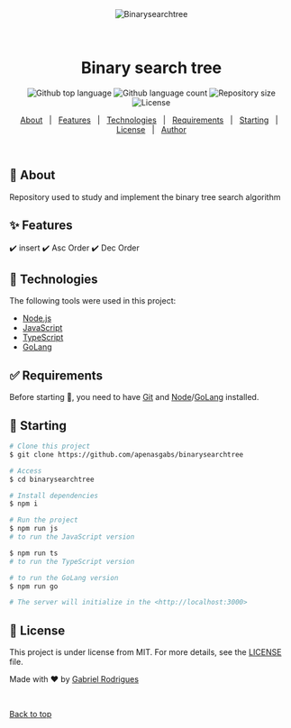 <div align="center" id="top"> 
  <img src="./.github/app.gif" alt="Binarysearchtree" />

&#xa0;

  <!-- <a href="https://binarysearchtree.netlify.app">Demo</a> -->
</div>

<h1 align="center">Binary search tree</h1>

<p align="center">
  <img alt="Github top language" src="https://img.shields.io/github/languages/top/apenasgabs/binarysearchtree?color=56BEB8">

  <img alt="Github language count" src="https://img.shields.io/github/languages/count/apenasgabs/binarysearchtree?color=56BEB8">

  <img alt="Repository size" src="https://img.shields.io/github/repo-size/apenasgabs/binarysearchtree?color=56BEB8">

  <img alt="License" src="https://img.shields.io/github/license/apenasgabs/binarysearchtree?color=56BEB8">

  <!-- <img alt="Github issues" src="https://img.shields.io/github/issues/apenasgabs/binarysearchtree?color=56BEB8" /> -->

  <!-- <img alt="Github forks" src="https://img.shields.io/github/forks/apenasgabs/binarysearchtree?color=56BEB8" /> -->

  <!-- <img alt="Github stars" src="https://img.shields.io/github/stars/apenasgabs/binarysearchtree?color=56BEB8" /> -->
</p>

<!-- Status -->

<!-- <h4 align="center">
	🚧  Binarysearchtree 🚀 Under construction...  🚧
</h4>

<hr> -->

<p align="center">
  <a href="#dart-about">About</a> &#xa0; | &#xa0; 
  <a href="#sparkles-features">Features</a> &#xa0; | &#xa0;
  <a href="#rocket-technologies">Technologies</a> &#xa0; | &#xa0;
  <a href="#white_check_mark-requirements">Requirements</a> &#xa0; | &#xa0;
  <a href="#checkered_flag-starting">Starting</a> &#xa0; | &#xa0;
  <a href="#memo-license">License</a> &#xa0; | &#xa0;
  <a href="https://github.com/apenasgabs" target="_blank">Author</a>
</p>

<br>

## :dart: About

Repository used to study and implement the binary tree search algorithm

## :sparkles: Features

:heavy_check_mark: insert
:heavy_check_mark: Asc Order
:heavy_check_mark: Dec Order

## :rocket: Technologies

The following tools were used in this project:

- [Node.js](https://nodejs.org/en/)
- [JavaScript](https://developer.mozilla.org/pt-BR/docs/Web/JavaScript)
- [TypeScript](https://www.typescriptlang.org/)
- [GoLang](https://go.dev/doc/)

## :white_check_mark: Requirements

Before starting :checkered_flag:, you need to have [Git](https://git-scm.com) and [Node](https://nodejs.org/en/)/[GoLang](https://go.dev/doc/) installed.

## :checkered_flag: Starting

```bash
# Clone this project
$ git clone https://github.com/apenasgabs/binarysearchtree

# Access
$ cd binarysearchtree

# Install dependencies
$ npm i

# Run the project
$ npm run js
# to run the JavaScript version

$ npm run ts
# to run the TypeScript version

# to run the GoLang version
$ npm run go

# The server will initialize in the <http://localhost:3000>
```

## :memo: License

This project is under license from MIT. For more details, see the [LICENSE](LICENSE.md) file.

Made with :heart: by <a href="https://github.com/apenasgabs" target="_blank">Gabriel Rodrigues</a>

&#xa0;

<a href="#top">Back to top</a>
